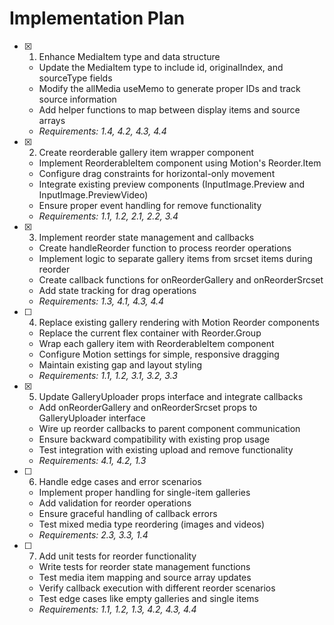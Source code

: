 # Implementation Plan

- [x] 1. Enhance MediaItem type and data structure

  - Update the MediaItem type to include id, originalIndex, and sourceType fields
  - Modify the allMedia useMemo to generate proper IDs and track source information
  - Add helper functions to map between display items and source arrays
  - _Requirements: 1.4, 4.2, 4.3, 4.4_

- [x] 2. Create reorderable gallery item wrapper component

  - Implement ReorderableItem component using Motion's Reorder.Item
  - Configure drag constraints for horizontal-only movement
  - Integrate existing preview components (InputImage.Preview and InputImage.PreviewVideo)
  - Ensure proper event handling for remove functionality
  - _Requirements: 1.1, 1.2, 2.1, 2.2, 3.4_

- [x] 3. Implement reorder state management and callbacks

  - Create handleReorder function to process reorder operations
  - Implement logic to separate gallery items from srcset items during reorder
  - Create callback functions for onReorderGallery and onReorderSrcset
  - Add state tracking for drag operations
  - _Requirements: 1.3, 4.1, 4.3, 4.4_

- [ ] 4. Replace existing gallery rendering with Motion Reorder components

  - Replace the current flex container with Reorder.Group
  - Wrap each gallery item with ReorderableItem component
  - Configure Motion settings for simple, responsive dragging
  - Maintain existing gap and layout styling
  - _Requirements: 1.1, 1.2, 3.1, 3.2, 3.3_

- [x] 5. Update GalleryUploader props interface and integrate callbacks

  - Add onReorderGallery and onReorderSrcset props to GalleryUploader interface
  - Wire up reorder callbacks to parent component communication
  - Ensure backward compatibility with existing prop usage
  - Test integration with existing upload and remove functionality
  - _Requirements: 4.1, 4.2, 1.3_

- [ ] 6. Handle edge cases and error scenarios

  - Implement proper handling for single-item galleries
  - Add validation for reorder operations
  - Ensure graceful handling of callback errors
  - Test mixed media type reordering (images and videos)
  - _Requirements: 2.3, 3.3, 1.4_

- [ ] 7. Add unit tests for reorder functionality
  - Write tests for reorder state management functions
  - Test media item mapping and source array updates
  - Verify callback execution with different reorder scenarios
  - Test edge cases like empty galleries and single items
  - _Requirements: 1.1, 1.2, 1.3, 4.2, 4.3, 4.4_
